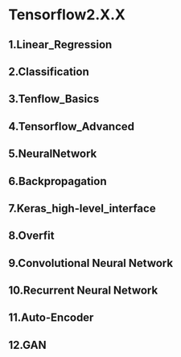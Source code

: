 # Tensorflow2.X.X
## 1.Linear_Regression
## 2.Classification
## 3.Tenflow_Basics
## 4.Tensorflow_Advanced
## 5.NeuralNetwork
## 6.Backpropagation
## 7.Keras_high-level_interface
## 8.Overfit
## 9.Convolutional Neural Network
## 10.Recurrent Neural Network
## 11.Auto-Encoder
## 12.GAN
